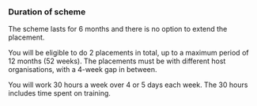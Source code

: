 ###  **Duration of scheme**

The scheme lasts for 6 months and there is no option to extend the placement.

You will be eligible to do 2 placements in total, up to a maximum period of 12
months (52 weeks). The placements must be with different host organisations,
with a 4-week gap in between.

You will work 30 hours a week over 4 or 5 days each week. The 30 hours
includes time spent on training.
